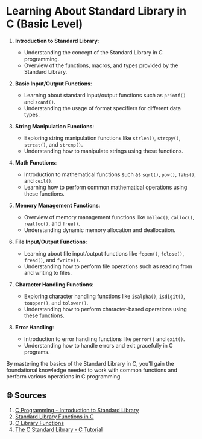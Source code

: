# Learning About Standard Library in C (Basic Level)

1. **Introduction to Standard Library**:
   - Understanding the concept of the Standard Library in C programming.
   - Overview of the functions, macros, and types provided by the Standard Library.

2. **Basic Input/Output Functions**:
   - Learning about standard input/output functions such as `printf()` and `scanf()`.
   - Understanding the usage of format specifiers for different data types.

3. **String Manipulation Functions**:
   - Exploring string manipulation functions like `strlen()`, `strcpy()`, `strcat()`, and `strcmp()`.
   - Understanding how to manipulate strings using these functions.

4. **Math Functions**:
   - Introduction to mathematical functions such as `sqrt()`, `pow()`, `fabs()`, and `ceil()`.
   - Learning how to perform common mathematical operations using these functions.

5. **Memory Management Functions**:
   - Overview of memory management functions like `malloc()`, `calloc()`, `realloc()`, and `free()`.
   - Understanding dynamic memory allocation and deallocation.

6. **File Input/Output Functions**:
   - Learning about file input/output functions like `fopen()`, `fclose()`, `fread()`, and `fwrite()`.
   - Understanding how to perform file operations such as reading from and writing to files.

7. **Character Handling Functions**:
   - Exploring character handling functions like `isalpha()`, `isdigit()`, `toupper()`, and `tolower()`.
   - Understanding how to perform character-based operations using these functions.

8. **Error Handling**:
   - Introduction to error handling functions like `perror()` and `exit()`.
   - Understanding how to handle errors and exit gracefully in C programs.

By mastering the basics of the Standard Library in C, you'll gain the foundational knowledge needed to work with common functions and perform various operations in C programming.

## 🌐 Sources

1. [C Programming - Introduction to Standard Library](https://www.koenig-solutions.com/c-programming-introduction)
2. [Standard Library Functions in C](https://www.geeksforgeeks.org/c-standard-library/)
3. [C Library Functions](https://www.tutorialspoint.com/c_standard_library/index.htm)
4. [The C Standard Library - C Tutorial](https://www.programiz.com/c-programming/c-standard-library)
